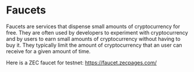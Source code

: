 # Faucets

Faucets are services that dispense small amounts of cryptocurrency for free. They are often used by developers to experiment with cryptocurrency and by users to earn small amounts of cryptocurrency without having to buy it. They typically limit the amount of cryptocurrency that an user can receive for a given amount of time.

Here is a ZEC faucet for testnet: https://faucet.zecpages.com/
